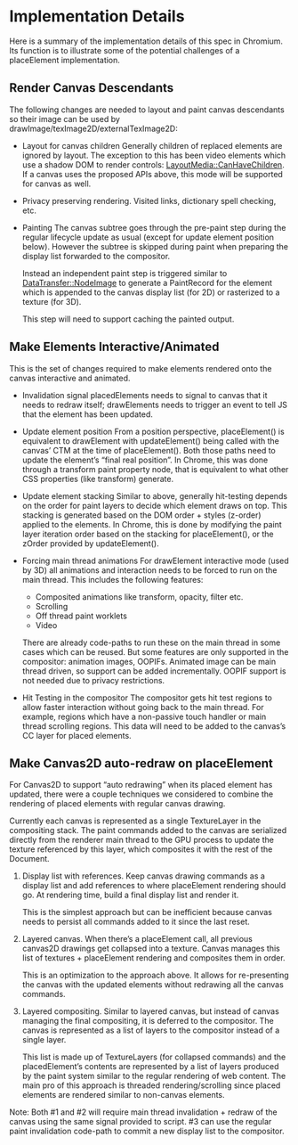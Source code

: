 # Implementation Details

Here is a summary of the implementation details of this spec in Chromium. Its function is to illustrate some of the potential challenges of a placeElement implementation.

## **Render Canvas Descendants**

The following changes are needed to layout and paint canvas descendants so their image can be used by drawImage/texImage2D/externalTexImage2D:

* Layout for canvas children
  Generally children of replaced elements are ignored by layout. The exception to this has been video elements which use a shadow DOM to render controls: [LayoutMedia::CanHaveChildren](https://source.chromium.org/chromium/chromium/src/+/main:third\_party/blink/renderer/core/layout/layout\_media.h;l=90;drc=5fe1b0cf06707a12a5f48d1828ad173a76ee31ab). If a canvas uses the proposed APIs above, this mode will be supported for canvas as well.

* Privacy preserving rendering.
  Visited links, dictionary spell checking, etc.

* Painting
  The canvas subtree goes through the pre-paint step during the regular lifecycle update as usual (except for update element position below). However the subtree is skipped during paint when preparing the display list forwarded to the compositor.

  Instead an independent paint step is triggered similar to [DataTransfer::NodeImage](https://source.chromium.org/chromium/chromium/src/+/main:third\_party/blink/renderer/core/clipboard/data\_transfer.h;l=155;drc=20135c10f0869fdefb75d990ec84143a649d84c3) to generate a PaintRecord for the element which is appended to the canvas display list (for 2D) or rasterized to a texture (for 3D).

  This step will need to support caching the painted output.

## **Make Elements Interactive/Animated**

This is the set of changes required to make elements rendered onto the canvas interactive and animated.

* Invalidation signal
  placedElements needs to signal to canvas that it needs to redraw itself; drawElements needs to trigger an event to tell JS that the element has been updated.

* Update element position
  From a position perspective, placeElement() is equivalent to drawElement with updateElement() being called with the canvas’ CTM at the time of placeElement(). Both those paths need to update the element’s “final real position”. In Chrome, this was done through a transform paint property node, that is equivalent to what other CSS properties (like transform) generate.

* Update element stacking
  Similar to above, generally hit-testing depends on the order for paint layers to decide which element draws on top. This stacking is generated based on the DOM order \+ styles (z-order) applied to the elements. In Chrome, this is done by modifying the paint layer iteration order based on the stacking for placeElement(), or the zOrder provided by updateElement().

* Forcing main thread animations
  For drawElement interactive mode (used by 3D) all animations and interaction needs to be forced to run on the main thread. This includes the following features:
  * Composited animations like transform, opacity, filter etc.
  * Scrolling
  * Off thread paint worklets
  * Video

  There are already code-paths to run these on the main thread in some cases which can be reused. But some features are only supported in the compositor: animation images, OOPIFs. Animated image can be main thread driven, so support can be added incrementally. OOPIF support is not needed due to privacy restrictions.


* Hit Testing in the compositor
  The compositor gets hit test regions to allow faster interaction without going back to the main thread. For example, regions which have a non-passive touch handler or main thread scrolling regions. This data will need to be added to the canvas’s CC layer for placed elements.

## **Make Canvas2D auto-redraw on placeElement**

For Canvas2D to support “auto redrawing” when its placed element has updated, there were a couple techniques we considered to combine the rendering of placed elements with regular canvas drawing.

Currently each canvas is represented as a single TextureLayer in the compositing stack. The paint commands added to the canvas are serialized directly from the renderer main thread to the GPU process to update the texture referenced by this layer, which composites it with the rest of the Document.

1. Display list with references. Keep canvas drawing commands as a display list and add references to where placeElement rendering should go. At rendering time, build a final display list and render it.

   This is the simplest approach but can be inefficient because canvas needs to persist all commands added to it since the last reset.

2. Layered canvas. When there’s a placeElement call, all previous canvas2D drawings get collapsed into a texture. Canvas manages this list of textures \+ placeElement rendering and composites them in order.

   This is an optimization to the approach above. It allows for re-presenting the canvas with the updated elements without redrawing all the canvas commands.

3. Layered compositing. Similar to layered canvas, but instead of canvas managing the final compositing, it is deferred to the compositor. The canvas is represented as a list of layers to the compositor instead of a single layer.

   This list is made up of TextureLayers (for collapsed commands) and the placedElement’s contents are represented by a list of layers produced by the paint system similar to the regular rendering of web content. The main pro of this approach is threaded rendering/scrolling since placed elements are rendered similar to non-canvas elements.

Note: Both \#1 and \#2 will require main thread invalidation \+ redraw of the canvas using the same signal provided to script. \#3 can use the regular paint invalidation code-path to commit a new display list to the compositor.


